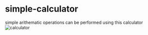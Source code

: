 # simple-calculator
simple arithematic operations can be performed using this calculator
![calculator](https://user-images.githubusercontent.com/96471018/189516041-f526338d-1ee0-4e2c-8cc1-67e5359c3096.png)
